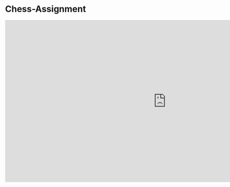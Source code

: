 # Chess-Assignment

<iframe width="1045" height="527" src="https://www.youtube.com/embed/DSaAXPQg8m4" title="Chess Game - Demo" frameborder="0" allow="accelerometer; autoplay; clipboard-write; encrypted-media; gyroscope; picture-in-picture; web-share" allowfullscreen></iframe>
